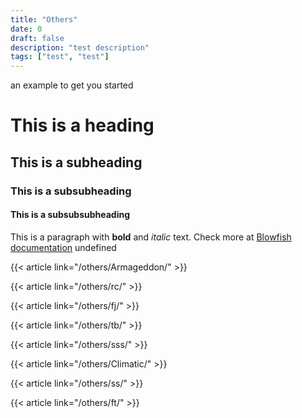 ```yaml
---
title: "Others"
date: 0
draft: false
description: "test description"
tags: ["test", "test"]
---
```

 an example to get you started
# This is a heading
## This is a subheading
### This is a subsubheading
#### This is a subsubsubheading
This is a paragraph with **bold** and *italic* text.
Check more at [Blowfish documentation](https://blowfish.page/)
undefined

{{< article link="/others/Armageddon/" >}} 

{{< article link="/others/rc/" >}} 

{{< article link="/others/fj/" >}}

{{< article link="/others/tb/" >}} 

{{< article link="/others/sss/" >}} 

{{< article link="/others/Climatic/" >}} 

{{< article link="/others/ss/" >}} 

{{< article link="/others/ft/" >}}
